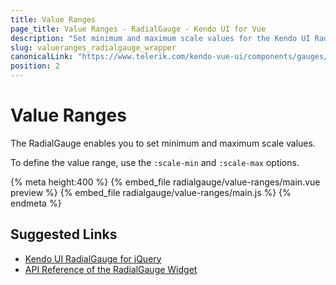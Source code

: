 ```yaml
---
title: Value Ranges
page_title: Value Ranges - RadialGauge - Kendo UI for Vue
description: "Set minimum and maximum scale values for the Kendo UI RadialGauge wrapper in Vue projects."
slug: valueranges_radialgauge_wrapper
canonicalLink: "https://www.telerik.com/kendo-vue-ui/components/gauges/radialgauge/scale-ranges/"
position: 2
---
```


<div><WrapperBanner link="/kendo-vue-ui/components/gauges/radialgauge/scale-ranges/"></WrapperBanner></div>    

# Value Ranges

The RadialGauge enables you to set minimum and maximum scale values.

To define the value range, use the `:scale-min` and `:scale-max` options.

{% meta height:400 %}
{% embed_file radialgauge/value-ranges/main.vue preview %}
{% embed_file radialgauge/value-ranges/main.js %}
{% endmeta %}

## Suggested Links

* [Kendo UI RadialGauge for jQuery](https://docs.telerik.com/kendo-ui/controls/gauges/radialgauge/overview)
* [API Reference of the RadialGauge Widget](https://docs.telerik.com/kendo-ui/api/javascript/dataviz/ui/radialgauge)
